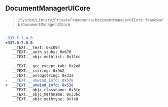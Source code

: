 ## DocumentManagerUICore

> `/System/Library/PrivateFrameworks/DocumentManagerUICore.framework/DocumentManagerUICore`

```diff

-337.5.1.4.0
+337.6.2.0.0
   __TEXT.__text: 0xc094
   __TEXT.__auth_stubs: 0x670
   __TEXT.__objc_methlist: 0x11cc

   __TEXT.__gcc_except_tab: 0x2e8
   __TEXT.__cstring: 0x9b2
   __TEXT.__oslogstring: 0x33a
-  __TEXT.__unwind_info: 0x578
+  __TEXT.__unwind_info: 0x538
   __TEXT.__objc_classname: 0x3fe
   __TEXT.__objc_methname: 0x336c
   __TEXT.__objc_methtype: 0x7e8

```
